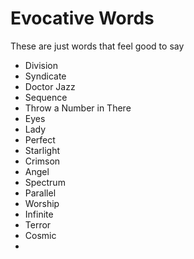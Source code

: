 # Evocative Words

These are just words that feel good to say

* Division
* Syndicate
* Doctor Jazz
* Sequence
* Throw a Number in There
* Eyes
* Lady
* Perfect
* Starlight
* Crimson
* Angel
* Spectrum
* Parallel
* Worship
* Infinite
* Terror
* Cosmic
*